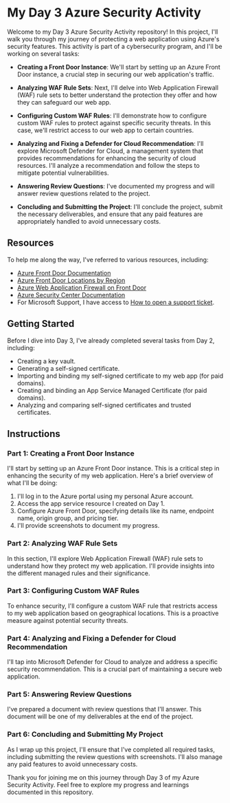 

# My Day 3 Azure Security Activity

Welcome to my Day 3 Azure Security Activity repository! In this project, I'll walk you through my journey of protecting a web application using Azure's security features. This activity is part of a cybersecurity program, and I'll be working on several tasks:

- **Creating a Front Door Instance**: We'll start by setting up an Azure Front Door instance, a crucial step in securing our web application's traffic.

- **Analyzing WAF Rule Sets**: Next, I'll delve into Web Application Firewall (WAF) rule sets to better understand the protection they offer and how they can safeguard our web app.

- **Configuring Custom WAF Rules**: I'll demonstrate how to configure custom WAF rules to protect against specific security threats. In this case, we'll restrict access to our web app to certain countries.

- **Analyzing and Fixing a Defender for Cloud Recommendation**: I'll explore Microsoft Defender for Cloud, a management system that provides recommendations for enhancing the security of cloud resources. I'll analyze a recommendation and follow the steps to mitigate potential vulnerabilities.

- **Answering Review Questions**: I've documented my progress and will answer review questions related to the project.

- **Concluding and Submitting the Project**: I'll conclude the project, submit the necessary deliverables, and ensure that any paid features are appropriately handled to avoid unnecessary costs.

## Resources

To help me along the way, I've referred to various resources, including:

- [Azure Front Door Documentation](https://azure.microsoft.com/en-us/services/frontdoor/#overview)
- [Azure Front Door Locations by Region](https://docs.microsoft.com/en-us/azure/frontdoor/edge-locations-by-region)
- [Azure Web Application Firewall on Front Door](https://docs.microsoft.com/en-us/azure/web-application-firewall/afds/afds-overview)
- [Azure Security Center Documentation](https://docs.microsoft.com/en-us/azure/security-center/)
- For Microsoft Support, I have access to [How to open a support ticket](https://docs.microsoft.com/en-us/azure/azure-portal/supportability/how-to-create-azure-support-request).

## Getting Started

Before I dive into Day 3, I've already completed several tasks from Day 2, including:

- Creating a key vault.
- Generating a self-signed certificate.
- Importing and binding my self-signed certificate to my web app (for paid domains).
- Creating and binding an App Service Managed Certificate (for paid domains).
- Analyzing and comparing self-signed certificates and trusted certificates.

## Instructions

### Part 1: Creating a Front Door Instance

I'll start by setting up an Azure Front Door instance. This is a critical step in enhancing the security of my web application. Here's a brief overview of what I'll be doing:

1. I'll log in to the Azure portal using my personal Azure account.
2. Access the app service resource I created on Day 1.
3. Configure Azure Front Door, specifying details like its name, endpoint name, origin group, and pricing tier.
4. I'll provide screenshots to document my progress.

### Part 2: Analyzing WAF Rule Sets

In this section, I'll explore Web Application Firewall (WAF) rule sets to understand how they protect my web application. I'll provide insights into the different managed rules and their significance.

### Part 3: Configuring Custom WAF Rules

To enhance security, I'll configure a custom WAF rule that restricts access to my web application based on geographical locations. This is a proactive measure against potential security threats.

### Part 4: Analyzing and Fixing a Defender for Cloud Recommendation

I'll tap into Microsoft Defender for Cloud to analyze and address a specific security recommendation. This is a crucial part of maintaining a secure web application.

### Part 5: Answering Review Questions

I've prepared a document with review questions that I'll answer. This document will be one of my deliverables at the end of the project.

### Part 6: Concluding and Submitting My Project

As I wrap up this project, I'll ensure that I've completed all required tasks, including submitting the review questions with screenshots. I'll also manage any paid features to avoid unnecessary costs.

Thank you for joining me on this journey through Day 3 of my Azure Security Activity. Feel free to explore my progress and learnings documented in this repository.

